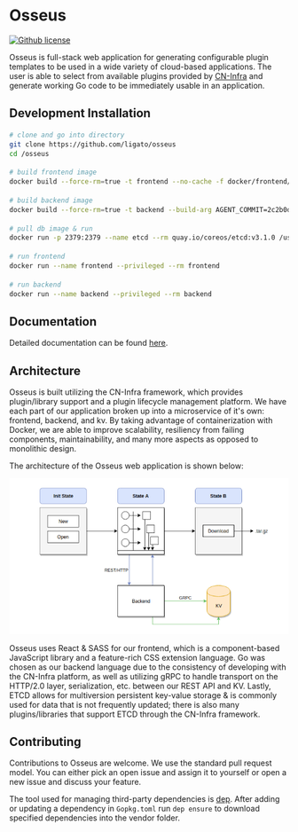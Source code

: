 # Osseus

[![Github license](https://img.shields.io/badge/license-Apache%20license%202.0-blue.svg)](https://github.com/ligato/osseus/blob/master/LICENSE.md)

Osseus is full-stack web application for generating configurable plugin templates to be used in a wide variety of cloud-based applications. The user is able to select from available plugins provided by [CN-Infra](https://github.com/ligato/cn-infra) and generate working Go code to be immediately usable in an application.

## Development Installation

```bash
# clone and go into directory
git clone https://github.com/ligato/osseus
cd /osseus

# build frontend image
docker build --force-rm=true -t frontend --no-cache -f docker/frontend/Dockerfile .

# build backend image
docker build --force-rm=true -t backend --build-arg AGENT_COMMIT=2c2b0df32201c9bc814a167e0318329c78165b5c --no-cache -f docker/backend/Dockerfile .

# pull db image & run
docker run -p 2379:2379 --name etcd --rm quay.io/coreos/etcd:v3.1.0 /usr/local/bin/etcd -advertise-client-urls http://0.0.0.0:2379 -listen-client-urls http://0.0.0.0:2379

# run frontend
docker run --name frontend --privileged --rm frontend

# run backend
docker run --name backend --privileged --rm backend
```

## Documentation

Detailed documentation can be found [here](https://github.com/ligato/osseus/tree/master/docs).

## Architecture

Osseus is built utilizing the CN-Infra framework, which provides plugin/library support and a plugin lifecycle management platform. We have each part of our application broken up into a microservice of it's own: frontend, backend, and kv. By taking advantage of containerization with Docker, we are able to improve scalability, resiliency from failing components, maintainability, and many more aspects as opposed to monolithic design.

The architecture of the Osseus web application is shown below:

<p align="center">
    <img src="docs/img/Architecture.png" alt="Osseus Architecture">
</p>

Osseus uses React & SASS for our frontend, which is a component-based JavaScript library and a feature-rich CSS extension language. Go was chosen as our backend language due to the consistency of developing with the CN-Infra platform, as well as utilizing gRPC to handle transport on the HTTP/2.0 layer, serialization, etc. between our REST API and KV. Lastly, ETCD allows for multiversion persistent key-value storage & is commonly used for data that is not frequently updated; there is also many plugins/libraries that support ETCD through the CN-Infra framework.

## Contributing

Contributions to Osseus are welcome. We use the standard pull request model. You can 
either pick an open issue and assign it to yourself or open a new issue and discuss your feature.

The tool used for managing third-party dependencies is [dep](https://github.com/golang/dep).
After adding or updating a dependency in `Gopkg.toml` run `dep ensure` to download
specified dependencies into the vendor folder.
